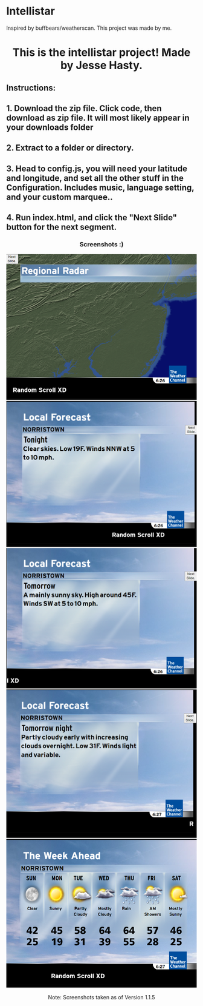 # Intellistar
Inspired by buffbears/weatherscan. This project was made by me.
 <h1 align="center">This is the intellistar project! Made by Jesse Hasty.</h1>

<h2>Instructions: </h2>
 <h2>1. Download the zip file. Click code, then download as zip file. It will most likely appear in your downloads folder</h2>
 <h2>2. Extract to a folder or directory.</h2>
 <h2>3. Head to config.js, you will need your latitude and longitude, and set all the other stuff in the Configuration. Includes music, language setting, and your custom marquee..</h2>
 <h2>4. Run index.html, and click the "Next Slide" button for the next segment.</h2>
  
  <h3 align="center">Screenshots :)</h3>
  <div align="center">
      <img src="./screenshots/1.png">
   <img src="./screenshots/2.png">
   <img src="./screenshots/3.png">
   <img src="./screenshots/4.png">
   <img src="./screenshots/5.png">
   <p>Note: Screenshots taken as of Version 1.1.5</p>
  </div>
